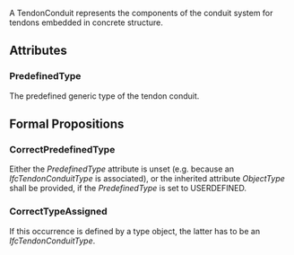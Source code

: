 A TendonConduit represents the components of the conduit system for tendons embedded in concrete structure.

<!-- end of short definition -->


## Attributes

### PredefinedType
The predefined generic type of the tendon conduit.

## Formal Propositions

### CorrectPredefinedType
Either the _PredefinedType_ attribute is unset (e.g. because an _IfcTendonConduitType_ is associated), or the inherited attribute _ObjectType_ shall be provided, if the _PredefinedType_ is set to USERDEFINED.

### CorrectTypeAssigned
If this occurrence is defined by a type object, the latter has to be an _IfcTendonConduitType_.
